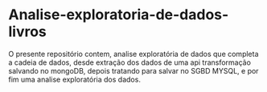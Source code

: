# Analise-exploratoria-de-dados-livros
O presente repositório contem, analise exploratória de dados que completa a cadeia de dados, desde extração dos dados de uma api transformação salvando no mongoDB,  depois tratando para salvar no SGBD MYSQL, e por fim uma analise exploratória dos dados.
